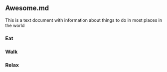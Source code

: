 ## Awesome.md 

This is a text document with information about things to do in most places in the world 

### Eat 


### Walk 


### Relax 
